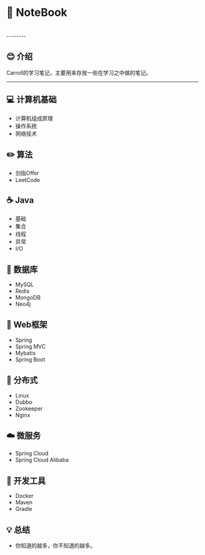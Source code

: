 # 📕 NoteBook
<br>
--------

## 😊 介绍

Carroll的学习笔记，主要用来存放一些在学习之中做的笔记。
<br>

----------------

## 💻 计算机基础
* 计算机组成原理
* 操作系统
* 网络技术
## ✏️ 算法
* 剑指Offer
* LeetCode
## ☕️ Java
*  基础
*  集合
*  线程
*  异常
*  I/O
## 💾 数据库
*  MySQL
*  Redis
*  MongoDB
*  Neo4j
## 📝 Web框架
*  Spring
*  Spring MVC
*  Mybatis
*  Spring Boot
## 🎨 分布式
*  Linux
*  Dubbo
*  Zookeeper
*  Nginx
## ☁️ 微服务
*  Spring Cloud
*  Spring Cloud Alibaba
## 🔧 开发工具
*  Docker
*  Maven
*  Gradle
## 💡 总结
- 你知道的越多，你不知道的越多。
